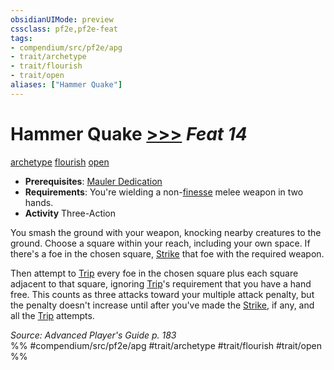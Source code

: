 ```yaml
---
obsidianUIMode: preview
cssclass: pf2e,pf2e-feat
tags:
- compendium/src/pf2e/apg
- trait/archetype
- trait/flourish
- trait/open
aliases: ["Hammer Quake"]
---
```

# Hammer Quake  [>>>](../../rules/core-rulebook/chapter-9-playing-the-game.md#Actions "Three-Action") *Feat 14*  
[archetype](../../rules/traits/archetype.md)  [flourish](../../rules/traits/flourish.md)  [open](../../rules/traits/open.md)  

- **Prerequisites**: [Mauler Dedication](mauler-dedication-apg.md)
- **Requirements**: You're wielding a non-[finesse](../../rules/traits/finesse.md) melee weapon in two hands.
- **Activity** Three-Action

You smash the ground with your weapon, knocking nearby creatures to the ground. Choose a square within your reach, including your own space. If there's a foe in the chosen square, [Strike](../../rules/actions/strike.md) that foe with the required weapon.

Then attempt to [Trip](../../rules/actions/trip.md) every foe in the chosen square plus each square adjacent to that square, ignoring [Trip](../../rules/actions/trip.md)'s requirement that you have a hand free. This counts as three attacks toward your multiple attack penalty, but the penalty doesn't increase until after you've made the [Strike](../../rules/actions/strike.md), if any, and all the [Trip](../../rules/actions/trip.md) attempts.

*Source: Advanced Player's Guide p. 183*  
%% #compendium/src/pf2e/apg #trait/archetype #trait/flourish #trait/open %%